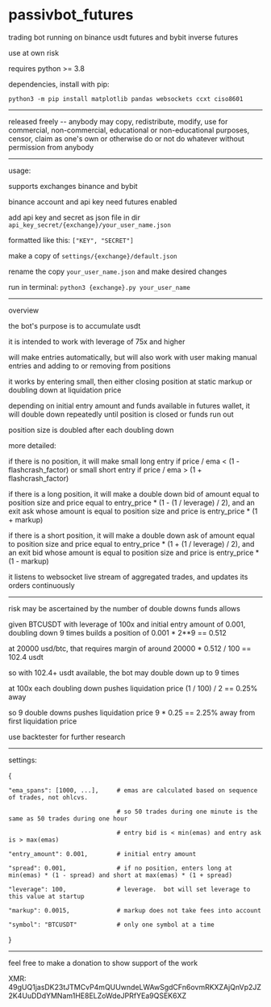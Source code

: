 # passivbot_futures
trading bot running on binance usdt futures and bybit inverse futures

use at own risk


requires python >= 3.8


dependencies, install with pip:


`python3 -m pip install matplotlib pandas websockets ccxt ciso8601`


------------------------------------------------------------------

released freely -- anybody may copy, redistribute, modify, use for commercial, non-commercial, educational or non-educational purposes, censor, claim as one's own or otherwise do or not do whatever without permission from anybody

------------------------------------------------------------------

usage:

supports exchanges binance and bybit

binance account and api key need futures enabled

add api key and secret as json file in dir `api_key_secret/{exchange}/your_user_name.json`


formatted like this: `["KEY", "SECRET"]`


make a copy of `settings/{exchange}/default.json`

rename the copy `your_user_name.json` and make desired changes

run in terminal: `python3 {exchange}.py your_user_name`

------------------------------------------------------------------
overview

the bot's purpose is to accumulate usdt

it is intended to work with leverage of 75x and higher

will make entries automatically, but will also work with user making manual entries and adding to or removing from positions

it works by entering small, then either closing position at static markup or doubling down at liquidation price

depending on initial entry amount and funds available in futures wallet, it will double down repeatedly until position is closed or funds run out

position size is doubled after each doubling down

more detailed:

if there is no position, it will make small long entry if price / ema < (1 - flashcrash_factor) or small short entry if price / ema > (1 + flashcrash_factor)

if there is a long position, it will make a double down bid of amount equal to position size and price equal to entry_price * (1 - (1 / leverage) / 2), and an exit ask whose amount is equal to position size and price is entry_price * (1 + markup)

if there is a short position, it will make a double down ask of amount equal to position size and price equal to entry_price * (1 + (1 / leverage) / 2), and an exit bid whose amount is equal to position size and price is entry_price * (1 - markup)

it listens to websocket live stream of aggregated trades, and updates its orders continuously

------------------------------------------------------------------

risk may be ascertained by the number of double downs funds allows

given BTCUSDT with leverage of 100x and initial entry amount of 0.001, doubling down 9 times builds a position of 0.001 * 2**9 == 0.512

at 20000 usd/btc, that requires margin of around 20000 * 0.512 / 100 == 102.4 usdt

so with 102.4+ usdt available, the bot may double down up to 9 times

at 100x each doubling down pushes liquidation price (1 / 100) / 2 == 0.25% away

so 9 double downs pushes liquidation price 9 * 0.25 == 2.25% away from first liquidation price

use backtester for further research

------------------------------------------------------------------

settings:


{

    "ema_spans": [1000, ...],     # emas are calculated based on sequence of trades, not ohlcvs.
    
                                  # so 50 trades during one minute is the same as 50 trades during one hour
                                  
                                  # entry bid is < min(emas) and entry ask is > max(emas)
                                  
    "entry_amount": 0.001,        # initial entry amount
    
    "spread": 0.001,              # if no position, enters long at min(emas) * (1 - spread) and short at max(emas) * (1 + spread)
    
    "leverage": 100,              # leverage.  bot will set leverage to this value at startup
    
    "markup": 0.0015,             # markup does not take fees into account
    
    "symbol": "BTCUSDT"           # only one symbol at a time
    
}


------------------------------------------------------------------

feel free to make a donation to show support of the work

XMR: 49gUQ1jasDK23tJTMCvP4mQUUwndeLWAwSgdCFn6ovmRKXZAjQnVp2JZ2K4UuDDdYMNam1HE8ELZoWdeJPRfYEa9QSEK6XZ
